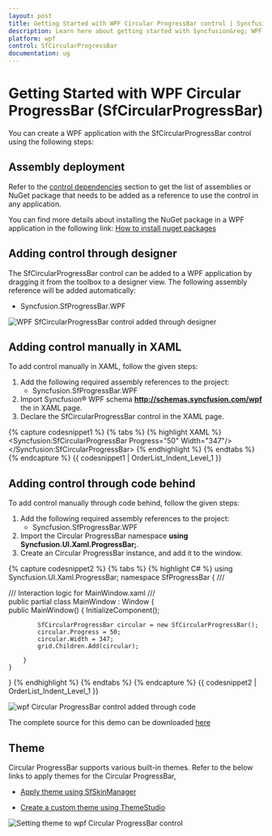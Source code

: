 ```yaml
---
layout: post
title: Getting Started with WPF Circular ProgressBar control | Syncfusion&reg;
description: Learn here about getting started with Syncfusion&reg; WPF Circular ProgressBar (SfCircularProgressBar) control, its elements and more details.
platform: wpf
control: SfCircularProgressBar
documentation: ug
---
```


# Getting Started with WPF Circular ProgressBar (SfCircularProgressBar)

You can create a WPF application with the SfCircularProgressBar control using the following steps:

## Assembly deployment

Refer to the [control dependencies](https://help.syncfusion.com/wpf/control-dependencies#) section to get the list of assemblies or NuGet package that needs to be added as a reference to use the control in any application.

You can find more details about installing the NuGet package in a WPF application in the following link: [How to install nuget packages](https://help.syncfusion.com/wpf/visual-studio-integration/nuget-packages)

## Adding control through designer

The SfCircularProgressBar control can be added to a WPF application by dragging it from the toolbox to a designer view. The following assembly reference will be added automatically:

* Syncfusion.SfProgressBar.WPF 

![WPF SfCircularProgressBar control added through designer](Getting-Started_images/wpf-SfCircularProgressBar-control-added-through-designer.png)

## Adding control manually in XAML

To add control manually in XAML, follow the given steps:

1. Add the following required assembly references to the project:
    * Syncfusion.SfProgressBar.WPF     
2. Import Syncfusion&reg; WPF schema **http://schemas.syncfusion.com/wpf** the in XAML page.
3. Declare the SfCircularProgressBar control in the XAML page.

{% capture codesnippet1 %}
{% tabs %}
{% highlight XAML %}
<Window
        xmlns="http://schemas.microsoft.com/winfx/2006/xaml/presentation"
        xmlns:x="http://schemas.microsoft.com/winfx/2006/xaml"
        xmlns:d="http://schemas.microsoft.com/expression/blend/2008"
        xmlns:mc="http://schemas.openxmlformats.org/markup-compatibility/2006"
        xmlns:local="clr-namespace:WpfApp4"
        xmlns:Syncfusion="http://schemas.syncfusion.com/wpf" x:Class="WpfApp4.MainWindow"
        mc:Ignorable="d"
        Title="MainWindow" Height="450" Width="800">
     <Grid x:Name="grid">       
       <Syncfusion:SfCircularProgressBar  Progress="50"  Width="347"/>
      </Syncfusion:SfCircularProgressBar>
        </Grid>
</Window>
{% endhighlight %}
{% endtabs %}
{% endcapture %}
{{ codesnippet1 | OrderList_Indent_Level_1 }}


## Adding  control through code behind

To add control manually through code behind, follow the given steps:

1. Add the following required assembly references to the project:
    * Syncfusion.SfProgressBar.WPF
2. Import the Circular ProgressBar namespace **using Syncfusion.UI.Xaml.ProgressBar;**.
3. Create an Circular ProgressBar instance, and add it to the window.

{% capture codesnippet2 %}
{% tabs %}
{% highlight C# %}
using Syncfusion.UI.Xaml.ProgressBar;
namespace SfProgressBar
{
    /// <summary>
    /// Interaction logic for MainWindow.xaml
    /// </summary>
    public partial class MainWindow : Window
    {                  
        public MainWindow()
        {
            InitializeComponent();      
                
            SfCircularProgressBar circular = new SfCircularProgressBar();
            circular.Progress = 50; 
            circular.Width = 347; 
            grid.Children.Add(circular);

        }      
    }
}
{% endhighlight %}
{% endtabs %}
{% endcapture %}
{{ codesnippet2 | OrderList_Indent_Level_1 }}


![wpf Circular ProgressBar control added through code](Getting-Started_images/wpf-SfCircularProgressBar-control-added-manually.png)

The complete source for this demo can be downloaded [here](https://www.syncfusion.com/downloads/support/directtrac/general/ze/CircularProgressbarSample-990574246)

## Theme

Circular ProgressBar supports various built-in themes. Refer to the below links to apply themes for the Circular ProgressBar,

  * [Apply theme using SfSkinManager](https://help.syncfusion.com/wpf/themes/skin-manager)
	
  * [Create a custom theme using ThemeStudio](https://help.syncfusion.com/wpf/themes/theme-studio#creating-custom-theme)

  ![Setting theme to wpf Circular ProgressBar control](Getting-Started_images/wpf-SfCircularProgressBar-theme-support.png)